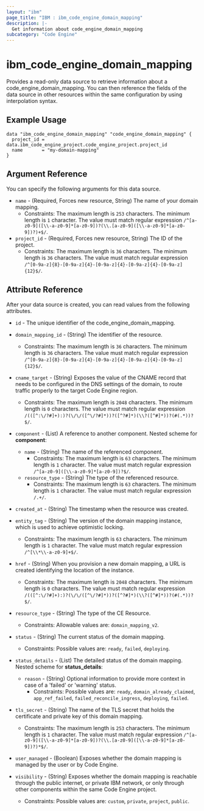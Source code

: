 ```yaml
---
layout: "ibm"
page_title: "IBM : ibm_code_engine_domain_mapping"
description: |-
  Get information about code_engine_domain_mapping
subcategory: "Code Engine"
---
```


# ibm_code_engine_domain_mapping

Provides a read-only data source to retrieve information about a code_engine_domain_mapping. You can then reference the fields of the data source in other resources within the same configuration by using interpolation syntax.

## Example Usage

```hcl
data "ibm_code_engine_domain_mapping" "code_engine_domain_mapping" {
  project_id = data.ibm_code_engine_project.code_engine_project.project_id
  name       = "my-domain-mapping"
}
```

## Argument Reference

You can specify the following arguments for this data source.

* `name` - (Required, Forces new resource, String) The name of your domain mapping.
  * Constraints: The maximum length is `253` characters. The minimum length is `1` character. The value must match regular expression `/^[a-z0-9]([\\-a-z0-9]*[a-z0-9])?(\\.[a-z0-9]([\\-a-z0-9]*[a-z0-9])?)+$/`.
* `project_id` - (Required, Forces new resource, String) The ID of the project.
  * Constraints: The maximum length is `36` characters. The minimum length is `36` characters. The value must match regular expression `/^[0-9a-z]{8}-[0-9a-z]{4}-[0-9a-z]{4}-[0-9a-z]{4}-[0-9a-z]{12}$/`.

## Attribute Reference

After your data source is created, you can read values from the following attributes.

* `id` - The unique identifier of the code_engine_domain_mapping.
* `domain_mapping_id` - (String) The identifier of the resource.
  * Constraints: The maximum length is `36` characters. The minimum length is `36` characters. The value must match regular expression `/^[0-9a-z]{8}-[0-9a-z]{4}-[0-9a-z]{4}-[0-9a-z]{4}-[0-9a-z]{12}$/`.

* `cname_target` - (String) Exposes the value of the CNAME record that needs to be configured in the DNS settings of the domain, to route traffic properly to the target Code Engine region.
  * Constraints: The maximum length is `2048` characters. The minimum length is `0` characters. The value must match regular expression `/(([^:\/?#]+):)?(\/\/([^\/?#]*))?([^?#]*)(\\?([^#]*))?(#(.*))?$/`.

* `component` - (List) A reference to another component.
Nested scheme for **component**:
	* `name` - (String) The name of the referenced component.
	  * Constraints: The maximum length is `63` characters. The minimum length is `1` character. The value must match regular expression `/^[a-z0-9]([\\-a-z0-9]*[a-z0-9])?$/`.
	* `resource_type` - (String) The type of the referenced resource.
	  * Constraints: The maximum length is `63` characters. The minimum length is `1` character. The value must match regular expression `/.+/`.

* `created_at` - (String) The timestamp when the resource was created.

* `entity_tag` - (String) The version of the domain mapping instance, which is used to achieve optimistic locking.
  * Constraints: The maximum length is `63` characters. The minimum length is `1` character. The value must match regular expression `/^[\\*\\-a-z0-9]+$/`.

* `href` - (String) When you provision a new domain mapping, a URL is created identifying the location of the instance.
  * Constraints: The maximum length is `2048` characters. The minimum length is `0` characters. The value must match regular expression `/(([^:\/?#]+):)?(\/\/([^\/?#]*))?([^?#]*)(\\?([^#]*))?(#(.*))?$/`.

* `resource_type` - (String) The type of the CE Resource.
  * Constraints: Allowable values are: `domain_mapping_v2`.

* `status` - (String) The current status of the domain mapping.
  * Constraints: Possible values are: `ready`, `failed`, `deploying`.

* `status_details` - (List) The detailed status of the domain mapping.
Nested scheme for **status_details**:
	* `reason` - (String) Optional information to provide more context in case of a 'failed' or 'warning' status.
	  * Constraints: Possible values are: `ready`, `domain_already_claimed`, `app_ref_failed`, `failed_reconcile_ingress`, `deploying`, `failed`.

* `tls_secret` - (String) The name of the TLS secret that holds the certificate and private key of this domain mapping.
  * Constraints: The maximum length is `253` characters. The minimum length is `1` character. The value must match regular expression `/^[a-z0-9]([\\-a-z0-9]*[a-z0-9])?(\\.[a-z0-9]([\\-a-z0-9]*[a-z0-9])?)*$/`.

* `user_managed` - (Boolean) Exposes whether the domain mapping is managed by the user or by Code Engine.

* `visibility` - (String) Exposes whether the domain mapping is reachable through the public internet, or private IBM network, or only through other components within the same Code Engine project.
  * Constraints: Possible values are: `custom`, `private`, `project`, `public`.

